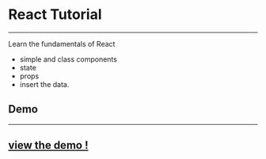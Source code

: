 # React Tutorial
___
Learn the fundamentals of React 
- simple and class components
- state
- props
- insert the data.

## Demo
___

## [view the demo !](https://prajapatikundan.github.io/To-do-list-react-app/)
